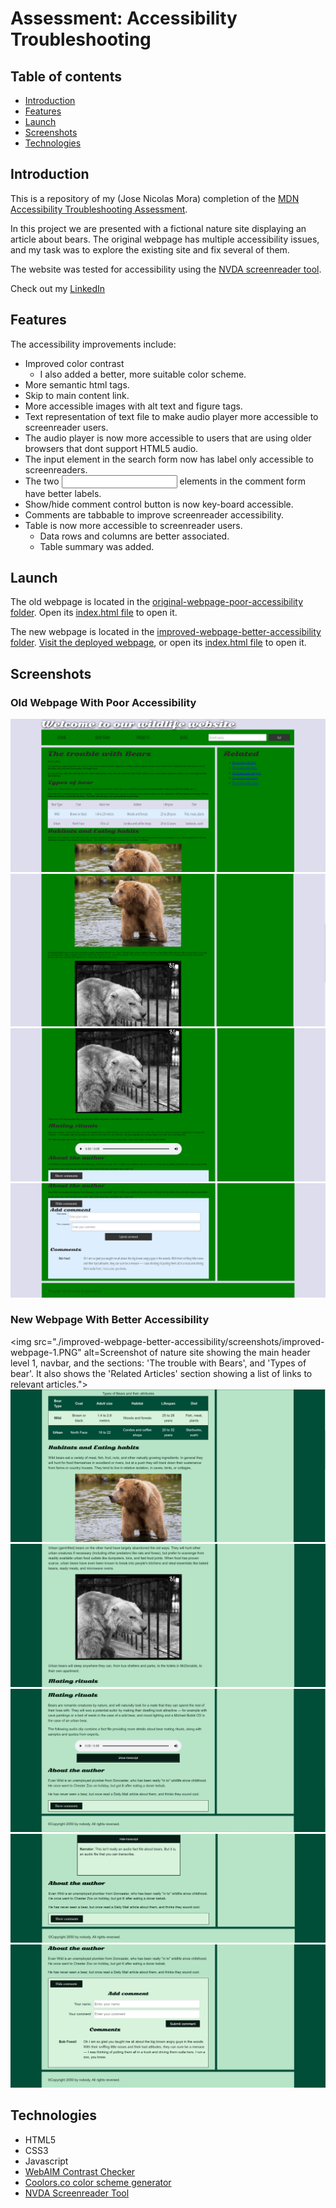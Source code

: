 <h1>
  Assessment: Accessibility Troubleshooting
</h1>
  
<h2 id="table-of-contents">Table of contents</h2>

* [Introduction](#introduction)
* [Features](#features)
* [Launch](#launch)
* [Screenshots](#screenshots)
* [Technologies](#technologies)

<h2 id="introduction">Introduction</h2>

This is a repository of my (Jose Nicolas Mora) completion of the [MDN Accessibility Troubleshooting Assessment](https://developer.mozilla.org/en-US/docs/Learn/Accessibility/Accessibility_troubleshooting).

In this project we are presented with a fictional nature site displaying an article about bears. The original webpage has multiple accessibility issues, and my task was to explore the existing site and fix several of them.

The website was tested for accessibility using the [NVDA screenreader tool](https://www.nvaccess.org).

Check out my [LinkedIn](https://linkedin.com/in/nicolas-mora-a54245105/)

<h2 id="features">Features</h2>

The accessibility improvements include:
- Improved color contrast
  - I also added a better, more suitable color scheme.
- More semantic html tags.
- Skip to main content link.
- More accessible images with alt text and figure tags.
- Text representation of text file to make audio player more accessible to screenreader users.
- The audio player is now more accessible to users that are using older browsers that dont support HTML5 audio.
- The input element in the search form now has label only accessible to screenreaders.
- The two <input> elements in the comment form have better labels.
- Show/hide comment control button is now key-board accessible.
- Comments are tabbable to improve screenreader accessibility.
- Table is now more accessible to screenreader users.
  - Data rows and columns are better associated.
  - Table summary was added.

<h2 id="launch">Launch</h2>

The old webpage is located in the [original-webpage-poor-accessibility folder](./original-webpage-poor-accessibility). Open its [index.html file](./original-webpage-poor-accessibility/index.html) to open it.

The new webpage is located in the [improved-webpage-better-accessibility folder](./improved-webpage-better-accessibility). [Visit the deployed webpage](https://nikelausm.github.io/accessibility-exercise/index.html), or open its [index.html file](./improved-webpage-better-accessibility./index.html) to open it.

<h2 id="screenshots">Screenshots</h2>

### Old Webpage With Poor Accessibility
<img src="./original-webpage-poor-accessibility/screenshots/old-webpage-1.png" 
alt="Screenshot of nature site showing the main header level 1, navbar, and the sections: 'The trouble with Bears', 'Types of bear', data table about bears, and first half of 'Habitats and Eating habits'. It also shows the 'Related' section showing a list of links to relevant articles.">
<img src="./original-webpage-poor-accessibility/screenshots/old-webpage-2.png" 
alt="Screenshot of nature site showing the 'Habitats and Eating habits section.">
<img src="./original-webpage-poor-accessibility/screenshots/old-webpage-3.png" 
alt="Screenshot of nature site showing the following sections: 'Mating rituals', audio player, 'About the author'. It also shows the hide comment button.">
<img src="./original-webpage-poor-accessibility/screenshots/old-webpage-4.png" 
alt="Screenshot of nature site after pressing the 'Show comments' button, showing that the button now says 'Hide comments'. Below the button is the expanded 'Add comment' form, and the section showing the comments made. The screenshot also shows the footer.">

### New Webpage With Better Accessibility
<img src="./improved-webpage-better-accessibility/screenshots/improved-webpage-1.PNG" 
alt=Screenshot of nature site showing the main header level 1, navbar, and the sections: 'The trouble with Bears', and 'Types of bear'. It also shows the 'Related Articles' section showing a list of links to relevant articles.">
<img src="./improved-webpage-better-accessibility/screenshots/improved-webpage-2.PNG" 
alt="Screenshot of nature site showing the data table, and the first half of the 'Habitats and Eating habits' section, incuding an image of a brown bear in a river.">
<img src="./improved-webpage-better-accessibility/screenshots/improved-webpage-3.PNG" 
alt="Screenshot of nature site showing the second half of the 'Habitats and Eating habits' section including black and white image of a bear in a cage.">
<img src="./improved-webpage-better-accessibility/screenshots/improved-webpage-4.PNG" 
alt="Screenshot of nature site showing the following sections: 'Mating rituals section', audio player, 'Show transcript' button, 'About the author', 'show comments' button, and the footer.">
<img src="./improved-webpage-better-accessibility/screenshots/improved-webpage-5.PNG" 
alt="Screenshot of nature site after the 'Show transcript button' was pressed, showing that the button now says 'Hide transcript', and below the button is the transcript of the audio file.">
<img src="./improved-webpage-better-accessibility/screenshots/improved-webpage-6.PNG" 
alt="Screenshot of nature site after pressing the 'Show comments' button, showing that the button now says 'Hide comments'. Below the button is the expanded 'Add comment' form and the section showing the comments made. The screenshot also shows the footer">

<h2 id="technologies">Technologies</h2>

- HTML5
- CSS3
- Javascript
- [WebAIM Contrast Checker](https://webaim.org/resources/contrastchecker/)
- [Coolors.co color scheme generator](https://coolors.co)
- [NVDA Screenreader Tool](https://www.nvaccess.org) 
